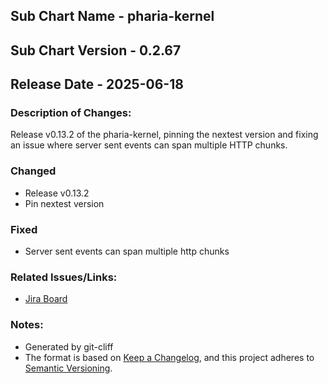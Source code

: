 ## Sub Chart Name - pharia-kernel
## Sub Chart Version - 0.2.67
## Release Date - 2025-06-18

### Description of Changes:

Release v0.13.2 of the pharia-kernel, pinning the nextest version and fixing an issue where server sent events can span multiple HTTP chunks.

### Changed

- Release v0.13.2
- Pin nextest version

### Fixed

- Server sent events can span multiple http chunks

### Related Issues/Links:
- [Jira Board](https://aleph-alpha.atlassian.net/jira/software/projects/PK/boards/160)

### Notes:
- Generated by git-cliff
- The format is based on [Keep a Changelog](https://keepachangelog.com/en/1.0.0/),
and this project adheres to [Semantic Versioning](https://semver.org/spec/v2.0.0.html).
